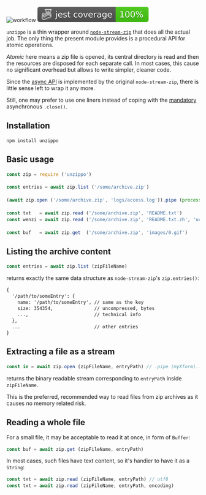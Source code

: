 ![workflow](https://github.com/do-/unzippo/actions/workflows/main.yml/badge.svg)
![Jest coverage](./badges/coverage-jest%20coverage.svg)

`unzippo` is a thin wrapper around [`node-stream-zip`](https://www.npmjs.com/package/node-stream-zip) that does all the actual job. The only thing the present module provides is a procedural API for atomic operations. 

_Atomic_ here means a zip file is opened, its central directory is read and then the resources are disposed for each separate call. In most cases, this cause no significant overhead but allows to write simpler, cleaner code.

Since the [async API](https://www.npmjs.com/package/node-stream-zip#async-api) is implemented by the original `node-stream-zip`, there is little sense left to wrap it any more.

Still, one may prefer to use one liners instead of coping with the [mandatory](https://www.npmjs.com/package/node-stream-zip#async-api:~:text=//%20Do%20not%20forget%20to%20close%20the%20file%20once%20you%27re%20done%0Aawait%20zip.close()%3B) asynchronous `.close()`.

## Installation

```
npm install unzippo
```

## Basic usage

```js
const zip = require ('unzippo')

const entries = await zip.list ('/some/archive.zip')

(await zip.open ('/some/archive.zip', 'logs/access.log')).pipe (process.stdout)

const txt   = await zip.read ('/some/archive.zip', 'README.txt')
const wenzi = await zip.read ('/some/archive.zip', 'README.txt.zh', 'ucs2')

const buf   = await zip.get  ('/some/archive.zip', 'images/0.gif')
```

## Listing the archive content

```js
const entries = await zip.list (zipFileName)
```

returns exactly the same data structure as `node-stream-zip`'s `zip.entries()`: 

```
{
  '/path/to/someEntry': {
    name: '/path/to/someEntry', // same as the key
    size: 354354,               // uncompressed, bytes
    ...,                        // technical info
  },
  ...                           // other entries
}
```

## Extracting a file as a stream

```js
const in = await zip.open (zipFileName, entryPath) // .pipe (myXform)...
```

returns the binary readable stream corresponding to `entryPath` inside `zipFileName`.

This is the preferred, recommended way to read files from zip archives as it causes no memory related risk.

## Reading a whole file

For a small file, it may be acceptable to read it at once, in form of `Buffer`:

```js
const buf = await zip.get (zipFileName, entryPath)
```

In most cases, such files have text content, so it's handier to have it as a `String`:

```js
const txt = await zip.read (zipFileName, entryPath) // utf8
const txt = await zip.read (zipFileName, entryPath, encoding)
```

